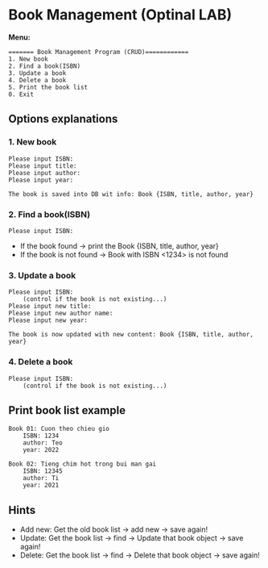 # Book Management (Optinal LAB)

**Menu:**

```
======= Book Management Program (CRUD)============
1. New book
2. Find a book(ISBN)
3. Update a book
4. Delete a book
5. Print the book list
0. Exit
```

## Options explanations

### 1. New book
```
Please input ISBN: 
Please input title: 
Please input author: 
Please input year: 

The book is saved into DB wit info: Book {ISBN, title, author, year}
```

### 2. Find a book(ISBN)
```
Please input ISBN: 
```

* If the book found -> print the Book {ISBN, title, author, year}
* If the book is not found -> Book with ISBN <1234> is not found

### 3. Update a book

```
Please input ISBN: 
    (control if the book is not existing...)
Please input new title: 
Please input new author name: 
Please input new year: 

The book is now updated with new content: Book {ISBN, title, author, year}
```

### 4. Delete a book
```
Please input ISBN: 
    (control if the book is not existing...)
```

## Print book list example

```
Book 01: Cuon theo chieu gio
    ISBN: 1234
    author: Teo
    year: 2022
    
Book 02: Tieng chim hot trong bui man gai
    ISBN: 12345
    author: Ti
    year: 2021
```

## Hints
* Add new: Get the old book list -> add new -> save again!
* Update: Get the book list -> find -> Update that book object -> save again!
* Delete: Get the book list -> find -> Delete that book object -> save again!